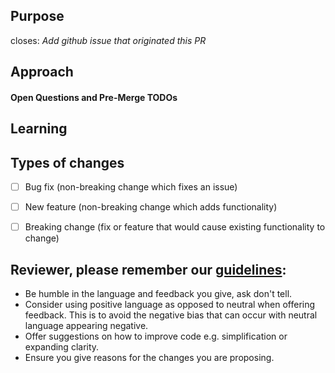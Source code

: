 ## Purpose
<!--- _Describe the problem or feature in addition to a link to the issues._ -->

closes: _Add github issue that originated this PR_

## Approach
<!--- _How does this change address the problem?_ -->

#### Open Questions and Pre-Merge TODOs
<!--- - [ ] Use github checklists. When solved, check the box and explain the answer. -->

## Learning
<!--- _Describe the research stage_ -->

<!--- _Links to blog posts, patterns, libraries or addons used to solve this problem_ -->


## Types of changes

- [ ] Bug fix (non-breaking change which fixes an issue)

- [ ] New feature (non-breaking change which adds functionality)

- [ ] Breaking change (fix or feature that would cause existing functionality to change)

## Reviewer, please remember our [guidelines](https://datacite.atlassian.net/wiki/spaces/TEC/pages/1168375809/Pull+Request+Guidelines):

- Be humble in the language and feedback you give, ask don't tell.
- Consider using positive language as opposed to neutral when offering feedback. This is to avoid the negative bias that can occur with neutral language appearing negative.
- Offer suggestions on how to improve code e.g. simplification or expanding clarity.
- Ensure you give reasons for the changes you are proposing.
